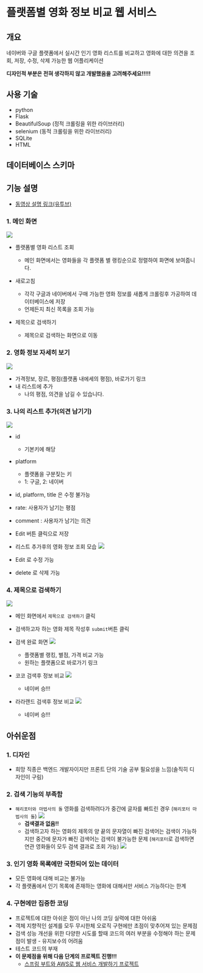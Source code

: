 # 플랫폼별 영화 정보 비교 웹 서비스

## 개요

네이버와 구글 플랫폼에서 실시간 인기 영화 리스트를 비교하고 영화에 대한 의견을 조회, 저장, 수정, 삭제 가능한 웹 어플리케이션

**디자인적 부분은 전혀 생각하지 않고 개발했음을 고려해주세요!!!!!**

## 사용 기술

* python
* Flask
* BeautifulSoup (정적 크롤링을 위한 라이브러리)
* selenium (동적 크롤링을 위한 라이브러리)
* SQLite
* HTML

## 데이터베이스 스키마

## 기능 설명

* [동영상 설명 링크(유투브)](https://www.youtube.com/watch?v=5TGL4s7E3EE)

### 1. 메인 화면

![](https://i.ibb.co/CtrsmMS/image.jpg)

* 플랫폼별 영화 리스트 조회
    * 메인 화면에서는 영화들을 각 플랫폼 별 랭킹순으로 정렬하여 화면에 보여줍니다.

* 새로고침
    * 각각 구글과 네이버에서 구매 가능한 영화 정보를 새롭게 크롤링후 가공하여 데이터베이스에 저장
    * 언제든지 최신 목록을 조회 가능

* 제목으로 검색하기
    * 제목으로 검색하는 화면으로 이동

### 2. 영화 정보 자세히 보기

![](https://i.ibb.co/tcVtCcz/image.jpg)

* 가격정보, 장르, 평점(플랫폼 내에세의 평점), 바로가기 링크
* 내 리스트에 추가
    * 나의 평점, 의견을 남길 수 있습니다.

### 3. 나의 리스트 추가(의견 남기기)

![](https://i.ibb.co/Z1Zb6bJ/image.jpg)

* id
    * 기본키에 해당
* platform
    * 플랫폼을 구분짖는 키
    * 1: 구글, 2: 네이버
* id, platform, title 은 수정 불가능
* rate: 사용자가 남기는 평점
* comment : 사용자가 남기는 의견
* Edit 버튼 클릭으로 저장

* 리스트 추가후의 영화 정보 조회 모습
  ![](https://i.ibb.co/fQMPK4R/image.jpg)

* Edit 로 수정 가능
* delete 로 삭제 가능

### 4. 제목으로 검색하기

![](https://i.ibb.co/LYNrF2g/image.jpg)

* 메인 화면에서 `제목으로 검색하기` 클릭
* 검색하고자 하는 영화 제목 작성후 `submit`버튼 클릭
* 검색 완료 화면
  ![](https://i.ibb.co/QfzGPtV/image.jpg)
    * 플랫폼별 랭킹, 별점, 가격 비교 가능
    * 원하는 플랫폼으로 바로가기 링크


* 코코 검색후 정보 비교
  ![](https://i.ibb.co/7X2v6s4/image.jpg)
    * 네이버 승!!!


* 라라랜드 검색후 정보 비교
  ![](https://i.ibb.co/CHtBj5f/image.jpg)
    * 네이버 승!!!

## 아쉬운점

### 1. 디자인

* 희망 직종은 백엔드 개발자이지만 프론트 단의 기술 공부 필요성을 느낌(솔직히 디자인이 구림)

### 2. 검색 기능의 부족함

* `해리포터와 마법사의 돌` 영화를 검색하려다가 중간에 글자를 빠트린 경우 (`해리포터 마법사의 돌`)
  ![](https://i.ibb.co/93qrV6f/image.jpg)
    * **검색결과 없음!!**
    * 검색하고자 하는 영화의 제목의 양 끝의 문자열이 빠진 검색어는 검색이 가능하지만 중간에 문자가 빠진 검색어는 검색이 불가능한 문제 (`해리포터`로 검색하면 연관 영화들이 모두 검색 결과로 조회 가능)
      ![](https://i.ibb.co/T4jN5kC/image.jpg)

### 3. 인기 영화 목록에만 국한되어 있는 데이터

* 모든 영화에 대해 비교는 불가능
* 각 플랫폼에서 인기 목록에 존재하는 영화에 대해서만 서비스 가능하다는 한계

### 4. 구현에만 집중한 코딩

* 프로젝트에 대한 아쉬운 점이 아닌 나의 코딩 실력에 대한 아쉬움
* 객체 지향적인 설계를 모두 무시한체 오로직 구현에만 초점이 맞추어져 있는 문제점
* 검색 성능 개선을 위한 다양한 시도를 할때 코드의 여러 부분을 수정해야 하는 문제점이 발생 - 유지보수의 어려움
* 테스트 코드의 부재
* **이 문제점을 위해 다음 단계의 프로젝트 진행!!!**
    - [스프링 부트와 AWS로 웹 서비스 개발하기 프로젝트](https://github.com/Jungmin-Seo0527/fr-springboot2-webservice)
  








